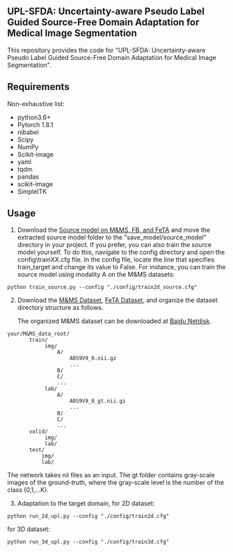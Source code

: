 ﻿## UPL-SFDA: Uncertainty-aware Pseudo Label Guided Source-Free Domain Adaptation for Medical Image Segmentation

This repository provides the code for "UPL-SFDA: Uncertainty-aware Pseudo Label Guided Source-Free Domain Adaptation for Medical Image Segmentation".

## Requirements
Non-exhaustive list:
* python3.6+
* Pytorch 1.8.1
* nibabel
* Scipy
* NumPy
* Scikit-image
* yaml
* tqdm
* pandas
* scikit-image
* SimpleITK

## Usage
1. Download the [Source model on M&MS, FB, and FeTA](https://drive.google.com/file/d/16B4vSD-PeDT2k2yHgHkFWHnASWEunLR_/view?usp=drive_link) and move the extracted source model folder to the "save_model/source_model" directory in your project.
If you prefer, you can also train the source model yourself. To do this, navigate to the config directory and open the config\trainXX.cfg file. In the config file, locate the line that specifies train_target and change its value to False. 
For instance, you can train the source model using modality A on the M&MS datasets:
 ```
python train_source.py --config "./config/train2d_source.cfg"
```
2. Download the [M&MS Dataset](http://www.ub.edu/mnms), [FeTA Dataset](https://feta.grand-challenge.org/Data/), and organize the dataset directory structure as follows. 

    The organized M&MS dataset can be downloaded at [Baidu Netdisk](https://pan.baidu.com/s/1ustJYI2V2qh-ZZLNu9R-WQ?pwd=2023 ).
```
your/M&MS_data_root/
       train/
            img/
                A/
                    A0S9V9_0.nii.gz
                    ...
                B/
                C/
                ...
            lab/
                A/
                    A0S9V9_0_gt.nii.gz
                    ...
                B/
                C/
                ...
       valid/
            img/
            lab/
       test/
           img/
           lab/
```
The network takes nii files as an input. The gt folder contains gray-scale images of the ground-truth, where the gray-scale level is the number of the class (0,1,...K).

3. Adaptation to the target domain, for 2D dataset:

```
python run_2d_upl.py --config "./config/train2d.cfg"
```
for 3D dataset:
```
python run_3d_upl.py --config "./config/train3d.cfg"
```
